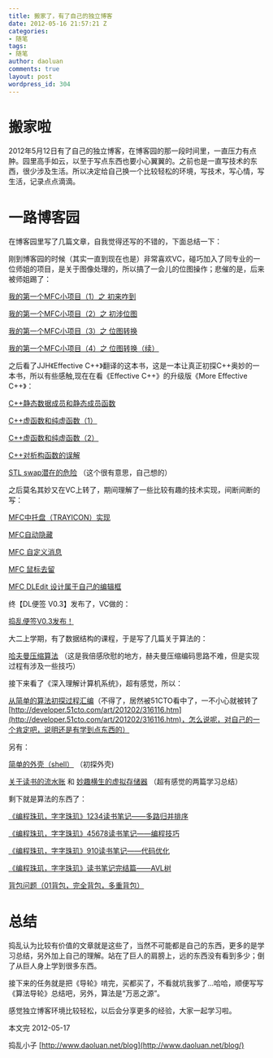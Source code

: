 ```yaml
---
title: 搬家了，有了自己的独立博客
date: 2012-05-16 21:57:21 Z
categories:
- 随笔
tags:
- 随笔
author: daoluan
comments: true
layout: post
wordpress_id: 304
---
```


# 搬家啦


2012年5月12日有了自己的独立博客，在博客园的那一段时间里，一直压力有点肿。园里高手如云，以至于写点东西也要小心翼翼的。之前也是一直写技术的东西，很少涉及生活。所以决定给自己换一个比较轻松的环境，写技术，写心情，写生活，记录点点滴滴。

<!-- more -->


# 一路博客园


在博客园里写了几篇文章，自我觉得还写的不错的，下面总结一下：

刚到博客园的时候（其实一直到现在也是）非常喜欢VC，碰巧加入了同专业的一位师姐的项目，是关于图像处理的，所以搞了一会儿的位图操作；悲催的是，后来被师姐踢了：

[我的第一个MFC小项目（1）之 初来咋到](http://www.cnblogs.com/daoluanxiaozi/archive/2011/11/18/2254755.html)

[我的第一个MFC小项目（2）之 初涉位图](http://www.cnblogs.com/daoluanxiaozi/archive/2011/11/23/2260671.html)

[我的第一个MFC小项目（3）之 位图转换](http://www.cnblogs.com/daoluanxiaozi/archive/2011/12/08/2280453.html)

[我的第一个MFC小项目（4）之 位图转换（续）](http://www.cnblogs.com/daoluanxiaozi/archive/2011/12/20/2295114.html)

之后看了JJH《Effective C++》翻译的这本书，这是一本让真正初探C++奥妙的一本书，所以有些感触,现在在看《Effective C++》的升级版《More Effective C++》：

[C++静态数据成员和静态成员函数](http://www.cnblogs.com/daoluanxiaozi/archive/2011/12/03/2274636.html)

[C++虚函数和纯虚函数（1）](http://www.cnblogs.com/daoluanxiaozi/archive/2011/12/04/2275364.html)

[C++虚函数和纯虚函数（2）](http://www.cnblogs.com/daoluanxiaozi/archive/2011/12/04/2275520.html)

[C++对析构函数的误解](http://www.cnblogs.com/daoluanxiaozi/archive/2011/12/09/2281796.html)

[STL swap潜在的危险](http://www.cnblogs.com/daoluanxiaozi/archive/2011/12/18/2291972.html) （这个很有意思，自己想的）

之后莫名其妙又在VC上转了，期间理解了一些比较有趣的技术实现，间断间断的写：

[MFC中托盘（TRAYICON）实现](http://www.cnblogs.com/daoluanxiaozi/archive/2011/11/12/2246733.html)

[MFC自动隐藏](http://www.cnblogs.com/daoluanxiaozi/archive/2011/11/17/2252599.html)

[MFC 自定义消息](http://www.cnblogs.com/daoluanxiaozi/archive/2012/01/28/2330527.html)

[MFC 鼠标去留](http://www.cnblogs.com/daoluanxiaozi/archive/2012/02/04/2337561.html)

[MFC DLEdit 设计属于自己的编辑框](http://www.cnblogs.com/daoluanxiaozi/archive/2012/02/04/2337016.html)

终【DL便签 V0.3】发布了，VC做的：

[捣乱便签V0.3发布！](http://blog.csdn.net/daoluanxiaozi/article/details/7483269)

大二上学期，有了数据结构的课程，于是写了几篇关于算法的：

[哈夫曼压缩算法](http://www.cnblogs.com/daoluanxiaozi/archive/2011/12/26/2302464.html) （这是我倍感欣慰的地方，赫夫曼压缩编码思路不难，但是实现过程有涉及一些技巧）

接下来看了《深入理解计算机系统》，超有感觉，所以：

[从简单的算法初探过程汇编](http://www.cnblogs.com/daoluanxiaozi/archive/2012/02/08/2340530.html)（不得了，居然被51CTO看中了，一不小心就被转了[http://developer.51cto.com/art/201202/316116.htm](http://developer.51cto.com/art/201202/316116.htm)，怎么说呢，对自己的一个肯定吧，说明还是有学到点东西的）

另有：

[简单的外壳（shell）](http://www.cnblogs.com/daoluanxiaozi/archive/2012/02/23/2365513.html) （初探外壳)

[关于读书的流水账](http://www.cnblogs.com/daoluanxiaozi/archive/2012/03/14/2397033.html) 和 [妙趣横生的虚拟存储器](http://www.cnblogs.com/daoluanxiaozi/archive/2012/03/12/2392281.html) （超有感觉的两篇学习总结）

剩下就是算法的东西了：

[《编程珠玑，字字珠玑》1234读书笔记——多路归并排序](http://www.cnblogs.com/daoluanxiaozi/archive/2012/03/29/2423087.html)

[《编程珠玑，字字珠玑》45678读书笔记——编程技巧](http://www.cnblogs.com/daoluanxiaozi/archive/2012/04/06/2435248.html)

[《编程珠玑，字字珠玑》910读书笔记——代码优化](http://www.cnblogs.com/daoluanxiaozi/archive/2012/04/15/2450134.html)

[《编程珠玑，字字珠玑》读书笔记完结篇——AVL树](http://www.cnblogs.com/daoluanxiaozi/archive/2012/04/26/2471256.html)

[背包问题（01背包，完全背包，多重背包）](http://www.cnblogs.com/daoluanxiaozi/archive/2012/05/06/2486105.html)


# 总结


捣乱认为比较有价值的文章就是这些了，当然不可能都是自己的东西，更多的是学习总结，另外加上自己的理解。站在了巨人的肩膀上，远的东西没有看到多少；倒了从巨人身上学到很多东西。

接下来的任务就是把《导轮》啃完，买都买了，不看就坑我爹了...哈哈，顺便写写《算法导轮》总结吧，另外，算法是“万恶之源”。

感觉独立博客环境比较轻松，以后会分享更多的经验，大家一起学习啦。

本文完 2012-05-17

捣乱小子 [http://www.daoluan.net/blog](http://www.daoluan.net/blog/)
